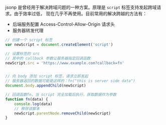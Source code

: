 jsonp 是曾经用于解决跨域问题的一种方案。原理是 `script` 标签支持发起跨域请求。由于效率过低， 现在几乎不再使用。目前常用的解决跨越的方法有：

- 后端服务配置 Access-Control-Allow-Origin 请求头
- 服务器转发代理

```js
// 创建一个 script 标签
var newScript = document.createElement('script')

// 设置标签的 src
// 其中的 callback 参数让服务器指定回调函数
newScript.src = 'https://www.example.com?callback=fn'


// 向 body 添加 script 标签，请求立即发起
// 服务器返回的数据可能是这样的：fn("this is server side data")
document.body.appendChild(newScript)

// 回调函数fn，当 script 完全加载后执行，获取数据作为参数
function fn(data) {
    console.log(data)
    // 移除该脚本
    newScript.parentNode.removeChild(newScript)
}
```
